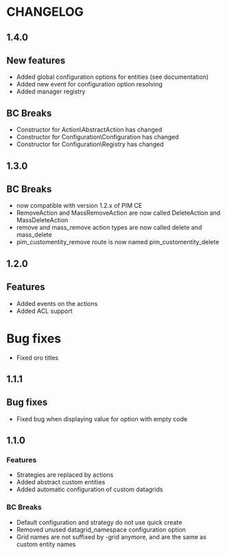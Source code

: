 CHANGELOG 
=========

1.4.0
-----

## New features

 - Added global configuration options for entities (see documentation)
 - Added new event for configuration option resolving
 - Added manager registry

## BC Breaks
 - Constructor for Action\AbstractAction has changed
 - Constructor for Configuration\Configuration has changed
 - Constructor for Configuration\Registry has changed

1.3.0
-----

## BC Breaks

 - now compatible with version 1.2.x of PIM CE
 - RemoveAction and MassRemoveAction are now called DeleteAction and MassDeleteAction
 - remove and mass_remove action types are now called delete and mass_delete
 - pim_customentity_remove route is now named pim_customentity_delete

1.2.0
-----

## Features

- Added events on the actions
- Added ACL support

# Bug fixes
 - Fixed oro titles

1.1.1
-----

## Bug fixes

- Fixed bug when displaying value for option with empty code

1.1.0
-----

### Features

- Strategies are replaced by actions
- Added abstract custom entities
- Added automatic configuration of custom datagrids

### BC Breaks

- Default configuration and strategy do not use quick create
- Removed unused datagrid_namespace configuration option
- Grid names are not suffixed by -grid anymore, and are the same as custom entity names


